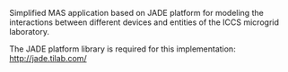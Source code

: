 Simplified MAS application based on JADE platform for modeling the interactions
between different devices and entities of the ICCS microgrid laboratory.

The JADE platform library is required for this implementation:
http://jade.tilab.com/


